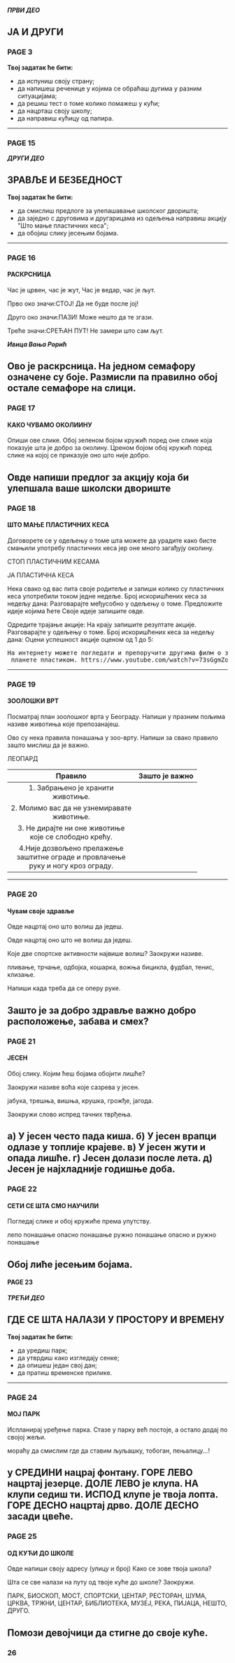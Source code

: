    ***ПРВИ ДЕО***
   ## ЈА И ДРУГИ
   ### PAGE 3

**Твој задатак ће бити:**
* да испуниш своју страну;
* да напишеш реченице у којима се обраћаш
  дугима у разним ситуацијама;
* да решиш тест о томе колико помажеш у кући;
* да нацрташ своју школу;
* да направиш кућицу од папира.
---
### PAGE 15
***ДРУГИ ДЕО***
## ЗРАВЉЕ И БЕЗБЕДНОСТ

**Твој задатак ће бити:**
* да смислиш предлоге за улепашавање
школског дворишта;
* да заједно с друговима и другарицама из 
одељења направиш акцију "Што мање 
пластичних кеса"; 
* да обојиш слику јесењим бојама.
---
### PAGE 16
#### РАСКРСНИЦА

Час је црвен, час је жут,
Час је ведар, час је љут.

Прво око значи:СТОЈ!
Да не буде после јој!

Друго око значи:ПАЗИ!
Може нешто да те згази.

Треће значи:СРЕЋАН ПУТ!
Не замери што сам љут.

***Ивица Вања Рорић***


  Ово је раскрсница. На једном семафору означене су боје. Размисли па
правилно обој остале семафоре на слици.
 ---
### PAGE 17
#### КАКО ЧУВАМО ОКОЛИИНУ

  Опиши ове слике. Обој зеленом бојом кружић поред оне слике која показује
шта је добро за околину. Цреном бојом обој кружић поред слике на којој се
приказује оно што није добро.

  Овде напиши предлог за акцију која би улепшала ваше школски двориште
 ---
### PAGE 18
#### ШТО МАЊЕ ПЛАСТИЧНИХ КЕСА

  Договорете се у одељењу о томе шта можете да урадите како бисте смањили 
употребу пластичних кеса јер оне много загађују околину.

СТОП ПЛАСТИЧНИМ КЕСАМА

ЈА ПЛАСТИЧНА КЕСА

  Нека свако од вас пита своје родитеље и запиши колико су пластичних кеса
употребили током једне недеље.
  Број искоришћених кеса за недељу дана:
  Разговарајте међусобно у одељењу о томе. Предложите идеје којима ћете
  Своје идеје запишите овде.

  Одредите трајање акције:
  На крају запишите резултате акције. Разговарајте у одељењу о томе.
  Број искоришћених кеса за недељу дана:
  Оцени успешност акције оценом од 1 до 5:

<pre>
На интернету можете погледати и препоручити другима филм о загађењу
 планете пластиком. httrs://www.youtube.com/watch?v=73sGgmZoMBQ
</pre>
---
### PAGE 19
#### ЗООЛОШКИ ВРТ

  Посматрај план зоолошког врта у Београду. Напиши у празним пољима 
називе животиња које препозанајеш.

  Ово су нека правила понашања у зоо-врту. Напиши за свако правило зашто
мислиш да је важно.

ЛЕОПАРД




| Правило                          | Зашто је важно                   |
|:--------------------------------:|:--------------------------------:|
| 1. Забрањено је хранити</br>животиње.
| 2. Молимо вас да не узнемиравате</br>животиње.
| 3. Не дирајте ни оне животиње</br>које се слободно крећу.                                
| 4.Није дозвољено прелажење</br>заштитне ограде и провлачење</br>руку и ногу кроз ограду.
---
### PAGE 20
#### Чувам своје здравље

  Овде нацртај оно што волиш да једеш.

  Овде нацртај оно што не волиш да једеш.

Које две спортске активности највише волиш? Заокружи називе.

пливање, трчање, одбојка, кошарка, вожња бицикла, фудбал, тенис, клизање.

Напиши када треба да се оперу руке.

Зашто је за добро здравље важно добро расположење, забава и смех?
 ---
### PAGE 21
#### ЈЕСЕН

  Обој слику. Којим ћеш бојама обојити лишће?

Заокружи називе воћа које сазрева у јесен.

јабука, трешња, вишња, крушка, грожђе, јагода.

Заокружи слово испред тачних тврђења.

а) У јесен често пада киша.
б) У јесен врапци одлазе у топлије крајеве.
в) У јесен жути и опада лишће.
г) Јесен долази после лета.
д) Јесен је најхладније годишње доба.
 ---
### PAGE 22
#### СЕТИ СЕ ШТА СМО НАУЧИЛИ

  Погледај слике и обој кружиће према упутству.

лепо понашање
опасно понашање
ружно понашање
опасно и ружно понашање

Обој лиће јесењим бојама. 
 ---
#### PAGE 23
***ТРЕЋИ ДЕО***
## ГДЕ СЕ ШТА НАЛАЗИ У ПРОСТОРУ И ВРЕМЕНУ

**Твој задатак ће бити:**
* да уредиш парк;
* да утврдиш како изгледају сенке;
* да опишеш један свој дан;
* да пратиш временске прилике.
---
### PAGE 24
#### МОЈ ПАРК

  Испланирај уређење парка. Стазе у парку већ постоје, а остало додај по својој
  жељи.

мораћу
да смислим где
да ставим
љуљашку, тобоган,
пењалицу...!

у СРЕДИНИ нацрај фонтану.
ГОРЕ ЛЕВО нацртај језерце.
ДОЛЕ ЛЕВО је клупа.
НА клупи седиш ти.
ИСПОД клупе је твоја лопта.
ГОРЕ ДЕСНО нацртај дрво.
ДОЛЕ ДЕСНО засади цвеће.
 ---
### PAGE 25
#### ОД КУЋИ ДО ШКОЛЕ
  Овде напиши своју адресу (улицу и број)
Како се зове твоја школа?

Шта се све налази на путу од твоје куће до школе? Заокружи.

ПАРК, БИОСКОП, МОСТ, СПОРТСКИ, ЦЕНТАР, РЕСТОРАН, ШУМА, ЦРКВА,
ТРЖНИ, ЦЕНТАР, БИБЛИОТЕКА, МУЗЕЈ, РЕКА, ПИЈАЦА, НЕШТО, ДРУГО.

Помози девојчици да стигне до своје куће.
 ---
### 26